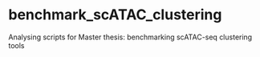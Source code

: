 # benchmark_scATAC_clustering
Analysing scripts for Master thesis: benchmarking scATAC-seq clustering tools
